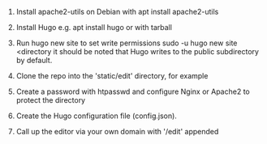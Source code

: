 1. Install apache2-utils
    on Debian with apt install apache2-utils

2. Install Hugo
   e.g. apt install hugo
    or with tarball

3. Run hugo new site <directory>
   to set write permissions sudo -u <user> hugo new site <directory
   it should be noted that Hugo writes to the public subdirectory by default.

4. Clone the repo into the 'static/edit' directory, for example

5. Create a password with htpasswd and configure Nginx or Apache2 to protect the directory

6. Create the Hugo configuration file (config.json).

7. Call up the editor via your own domain with '/edit' appended

